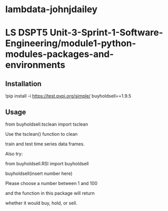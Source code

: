 # lambdata-johnjdailey
# LS DSPT5 Unit-3-Sprint-1-Software-Engineering/module1-python-modules-packages-and-environments

## Installation

!pip install -i https://test.pypi.org/simple/ buyholdsell==1.9.5

## Usage

from buyholdsell.tsclean import tsclean

Use the tsclean() function to clean 

train and test time series data frames.

Also try:

from buyholdsell.RSI import buyholdsell

buyholdsell(insert number here)

Please choose a number between 1 and 100
 
and the function in this package will return

whether it would buy, hold, or sell.

